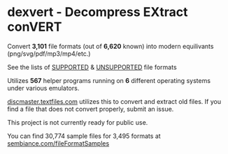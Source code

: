 # dexvert - **D**ecompress **EX**tract con**VERT**
Convert **3,101** file formats (out of **6,620** known) into modern equilivants (png/svg/pdf/mp3/mp4/etc.)

See the lists of [SUPPORTED](SUPPORTED.md) & [UNSUPPORTED](UNSUPPORTED.md) file formats

Utilizes **567** helper programs running on **6** different operating systems under various emulators.

[discmaster.textfiles.com](http://discmaster.textfiles.com/) utilizes this to convert and extract old files. If you find a file that does not convert properly, submit an issue.

This project is not currently ready for public use.

You can find 30,774 sample files for 3,495 formats at [sembiance.com/fileFormatSamples](https://sembiance.com/fileFormatSamples/)
